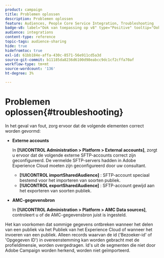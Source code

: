 ```yaml
---
product: campaign
title: Problemen oplossen
description: Problemen oplossen
feature: Audiences, People Core Service Integration, Troubleshooting
badge-v8: label="Ook van toepassing op v8" type="Positive" tooltip="Ook van toepassing op campagne v8"
audience: integrations
content-type: reference
topic-tags: audience-sharing
hide: true
hidefromtoc: true
exl-id: 61bb184e-affa-430c-8571-56e911cd5a3d
source-git-commit: b11185da8236d6100d98eabcc9dc1cf2cffa70af
workflow-type: tm+mt
source-wordcount: '136'
ht-degree: 3%

---
```


# Problemen oplossen{#troubleshooting}



In het geval van fout, zorg ervoor dat de volgende elementen correct worden gevormd:

* **Externe accounts**

  In **[!UICONTROL Administration > Platform > External accounts]**, zorgt u ervoor dat de volgende externe SFTP-accounts correct zijn geconfigureerd. De vermelde SFTP-servers hadden in Adobe Experience Cloud moeten zijn geconfigureerd door uw consultant.

   * **[!UICONTROL importSharedAudience]** : SFTP-account speciaal bestemd voor het importeren van soorten publiek.
   * **[!UICONTROL exportSharedAudience]** : SFTP-account gewijd aan het exporteren van soorten publiek.

* **AMC-gegevensbron**

  In **[!UICONTROL Administration > Platform > AMC Data sources]**, controleert u of de AMC-gegevensbron juist is ingesteld.

Het kan voorkomen dat sommige gegevens ontbreken wanneer het delen van een publiek via het Publiek van het Experience Cloud of wanneer het invoeren van een publiek. Alleen records waarvan de id (&#39;Bezoeker-id&#39; of &#39;Opgegeven ID&#39;) in overeenstemming kan worden gebracht met de profieldimensie, worden overgedragen. Id&#39;s uit de segmenten die niet door Adobe Campaign worden herkend, worden niet geïmporteerd.
